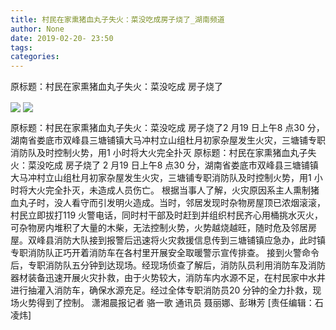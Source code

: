 ```yaml
---
title: 村民在家熏猪血丸子失火：菜没吃成房子烧了_湖南频道
author: None
date: 2019-02-20- 23:50
tags: 
categories: 
---
```

原标题：村民在家熏猪血丸子失火：菜没吃成 房子烧了
<!-- more -->
                
<img align="center" border="0" src="http://p2.ifengimg.com/a/2019_08/f69ad0c52918749_size690_w1024_h1366.jpg" />
                
<img align="center" border="0" src="http://p2.ifengimg.com/a/2016/0810/204c433878d5cf9size1_w16_h16.png" />
            
原标题：村民在家熏猪血丸子失火：菜没吃成 房子烧了2 月19 日上午8 点30 分，湖南省娄底市双峰县三塘铺镇大马冲村立山组杜月初家杂屋发生火灾，三塘铺专职消防队及时控制火势，用1 小时将大火完全扑灭
原标题：村民在家熏猪血丸子失火：菜没吃成 房子烧了
2 月19 日上午8 点30 分，湖南省娄底市双峰县三塘铺镇大马冲村立山组杜月初家杂屋发生火灾，三塘铺专职消防队及时控制火势，用1 小时将大火完全扑灭，未造成人员伤亡。
根据当事人了解，火灾原因系主人熏制猪血丸子时，没人看守而引发明火造成。当时，邻居发现时杂物房屋顶已浓烟滚滚，村民立即拔打119 火警电话，同时村干部及时赶到并组织村民齐心用桶挑水灭火，可杂物房内堆积了大量的木柴，无法控制火势，火势越烧越旺，随时危及邻居房屋。双峰县消防大队接到报警后迅速将火灾救援信息传到三塘铺镇应急办，此时镇专职消防队正巧开着消防车在各村里开展安全取暖警示宣传排查。
接到火警命令后，专职消防队五分钟到达现场。经现场侦查了解后，消防队员利用消防车及消防器材装备迅速开展火灾扑救，由于火势较大，消防车内水源不足，在村民家中水井进行抽灌入消防车，确保水源充足。经过全体专职消防员20 分钟的全力扑救，现场火势得到了控制。
潇湘晨报记者 骆一歌 通讯员 聂丽娜、彭琳芳
[责任编辑：石凌炜]
            
